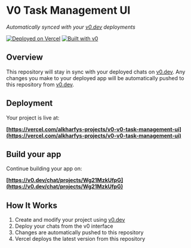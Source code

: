 # V0 Task Management UI

*Automatically synced with your [v0.dev](https://v0.dev) deployments*

[![Deployed on Vercel](https://img.shields.io/badge/Deployed%20on-Vercel-black?style=for-the-badge&logo=vercel)](https://vercel.com/alkharfys-projects/v0-v0-task-management-ui)
[![Built with v0](https://img.shields.io/badge/Built%20with-v0.dev-black?style=for-the-badge)](https://v0.dev/chat/projects/Wg21MzkUfpG)

## Overview

This repository will stay in sync with your deployed chats on [v0.dev](https://v0.dev).
Any changes you make to your deployed app will be automatically pushed to this repository from [v0.dev](https://v0.dev).

## Deployment

Your project is live at:

**[https://vercel.com/alkharfys-projects/v0-v0-task-management-ui](https://vercel.com/alkharfys-projects/v0-v0-task-management-ui)**

## Build your app

Continue building your app on:

**[https://v0.dev/chat/projects/Wg21MzkUfpG](https://v0.dev/chat/projects/Wg21MzkUfpG)**

## How It Works

1. Create and modify your project using [v0.dev](https://v0.dev)
2. Deploy your chats from the v0 interface
3. Changes are automatically pushed to this repository
4. Vercel deploys the latest version from this repository
